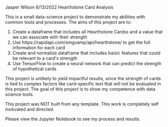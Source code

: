 Jasper Wilson
6/13/2022
Hearthstone Card Analysis

This is a small data-science project to demonstrate my abilities with common tools and processes. The aims of this project are to:
<ol>
    <li> Create a dataframe that includes all Hearthstone Cardss and a value that we can associate with their strength</li>
    <li> Use https://rapidapi.com/omgvamp/api/hearthstone/ to get the full information for each card </li>
    <li> Create and normalize dataframe that includes baisic features that could be relevant to a card's strength </li>
    <li> Use TensorFlow to create a neural network that can predict the strength of hypothetical cards </li>
</ol>
This project is unlikely to yield impactful results, since the strength of cards is tied to complex factors like card-specific text that will not be evaluated in this project. The goal of this project is to show my competence with data science tools. 

This project was NOT built from any template. This work is completely self motivated and directed.

Please view the Jupyter Notebook to see my process and results.
